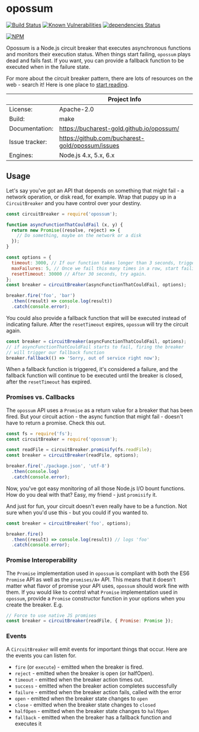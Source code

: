 # opossum
[![Build Status](https://travis-ci.org/bucharest-gold/opossum.svg?branch=master)](https://travis-ci.org/bucharest-gold/opossum)
[![Known Vulnerabilities](https://snyk.io/test/npm/opossum/badge.svg)](https://snyk.io/test/npm/opossum)
[![dependencies Status](https://david-dm.org/bucharest-gold/opossum/status.svg)](https://david-dm.org/bucharest-gold/opossum)

[![NPM](https://nodei.co/npm/opossum.png)](https://npmjs.org/package/opossum)

Opossum is a Node.js circuit breaker that executes asynchronous functions
and monitors their execution status. When things start failing, `opossum`
plays dead and fails fast. If you want, you can provide a fallback function
to be executed when in the failure state.

For more about the circuit breaker pattern, there are lots of resources
on the web - search it! Here is one place to
[start reading](http://martinfowler.com/bliki/CircuitBreaker.html).

|                 | Project Info  |
| --------------- | ------------- |
| License:        | Apache-2.0  |
| Build:          | make  |
| Documentation:  | https://bucharest-gold.github.io/opossum/ |
| Issue tracker:  | https://github.com/bucharest-gold/opossum/issues  |
| Engines:        | Node.js 4.x, 5.x, 6.x

## Usage

Let's say you've got an API that depends on something that might fail -
a network operation, or disk read, for example. Wrap that puppy up in a
`CircuitBreaker` and you have control over your destiny.

```javascript
const circuitBreaker = require('opossum');

function asyncFunctionThatCouldFail (x, y) {
  return new Promise((resolve, reject) => {
    // Do something, maybe on the network or a disk
  });
}

const options = {
  timeout: 3000, // If our function takes longer than 3 seconds, trigger a failure
  maxFailures: 5, // Once we fail this many times in a row, start failing fast
  resetTimeout: 30000 // After 30 seconds, try again.
};
const breaker = circuitBreaker(asyncFunctionThatCouldFail, options);

breaker.fire('foo', 'bar')
  .then((result) => console.log(result))
  .catch(console.error);
```

You could also provide a fallback function that will be executed instead
of indicating failure. After the `resetTimeout` expires, `opossum` will try
the circuit again.

```javascript
const breaker = circuitBreaker(asyncFunctionThatCouldFail, options);
// if asyncFunctionThatCouldFail starts to fail, firing the breaker
// will trigger our fallback function
breaker.fallback(() => 'Sorry, out of service right now');
```

When a fallback function is triggered, it's considered a failure, and the
fallback function will continue to be executed until the breaker is closed,
after the `resetTimeout` has expired.

### Promises vs. Callbacks
The `opossum` API uses a `Promise` as a return value for a breaker that
has been fired. But your circuit action - the async function that might fail -
doesn't have to return a promise. Check this out.

```javascript
const fs = require('fs');
const circuitBreaker = require('opossum');

const readFile = circuitBreaker.promisify(fs.readFile);
const breaker = circuitBreaker(readFile, options);

breaker.fire('./package.json', 'utf-8')
  .then(console.log)
  .catch(console.error);
```

Now, you've got easy monitoring of all those Node.js I/O bount functions.
How do you deal with that? Easy, my friend - just `promisify` it.

And just for fun, your circuit doesn't even really have to be a function.
Not sure when you'd use this - but you could if you wanted to.

```javascript
const breaker = circuitBreaker('foo', options);

breaker.fire()
  .then((result) => console.log(result)) // logs 'foo'
  .catch(console.error);
```

### Promise Interoperability

The `Promise` implementation used in `opossum` is compliant with both the
ES6 `Promise` API as well as the `promises/A+` API. This means that it doesn't
matter what flavor of promise your API uses, `opossum` should work fine with
them. If you would like to control what `Promise` implementation used in
`opossum`, provide a `Promise` constructor function in your options when
you create the breaker. E.g.

```javascript
// Force to use native JS promises
const breaker = circuitBreaker(readFile, { Promise: Promise });
```

### Events

A `CircuitBreaker` will emit events for important things that occur.
Here are the events you can listen for.

* `fire` (or `execute`) - emitted when the breaker is fired.
* `reject` - emitted when the breaker is open (or halfOpen).
* `timeout` - emitted when the breaker action times out.
* `success` - emitted when the breaker action completes successfully
* `failure` - emitted when the breaker action fails, called with the error
* `open` - emitted when the breaker state changes to `open`
* `close` - emitted when the breaker state changes to `closed`
* `halfOpen` - emitted when the breaker state changes to `halfOpen`
* `fallback` - emitted when the breaker has a fallback function and executes it
